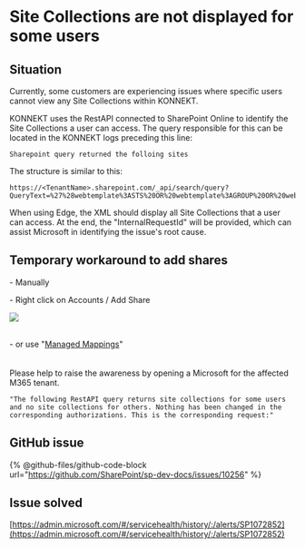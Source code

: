 # Site Collections are not displayed for some users

## Situation

Currently, some customers are experiencing issues where specific users cannot view any Site Collections within KONNEKT.&#x20;

KONNEKT uses the RestAPI connected to SharePoint Online to identify the Site Collections a user can access. The query responsible for this can be located in the KONNEKT logs preceding this line:

```
Sharepoint query returned the folloing sites 
```

The structure is similar to this:

```
https://<TenantName>.sharepoint.com/_api/search/query?QueryText=%27%28webtemplate%3ASTS%20OR%20webtemplate%3AGROUP%20OR%20webtemplate%3ASITEPAGEPUBLISHING%29%20AND%20%28contentclass%3DSTS_Site%20OR%20contentclass%3DSTS_Web%29%20AND%20path%3Ahttps%3A%2F%2F%27&SelectProperties=%27SiteId%2CSiteLogo%2CPath%2CTitle%2CDescription%27&Properties=%27EnableMultiGeoSearch%3Atrue%2C%20EnableDynamicGroups%3Atrue%27&ClientType=%27KONNEKT%27&StartRow=0&RowLimit=500&BypassResultTypes=true&EnableQueryRules=false&ProcessBestBets=false&ProcessPersonalFavorites=false&TrimDuplicates=false
```

When using Edge, the XML should display all Site Collections that a user can access. At the end, the "InternalRequestId" will be provided, which can assist Microsoft in identifying the issue's root cause.

## **Temporary workaround to add shares**

\- ​Manually&#x20;

\- Right click on Accounts / Add Share

![](https://eucattachment.freshdesk.com/inline/attachment?token=eyJ0eXAiOiJKV1QiLCJhbGciOiJIUzI1NiJ9.eyJpZCI6MjA0MDA2MTY3MTUzLCJkb21haW4iOiJjNGE4LmZyZXNoZGVzay5jb20iLCJhY2NvdW50X2lkIjozNDEwODY3fQ.EwKt8cWoK0Xa0306p3SGU4SYjphP1T-lB3LReg8fZG0)

\
\- or use "[Managed Mappings](../../configuration/mappings/administrative-mappings.md)"\
\
\
Please help to raise the awareness by opening a Microsoft for the affected M365 tenant.

```
"The following RestAPI query returns site collections for some users and no site collections for others. Nothing has been changed in the corresponding authorizations. This is the corresponding request:"
```



## GitHub issue

{% @github-files/github-code-block url="https://github.com/SharePoint/sp-dev-docs/issues/10256" %}

## Issue solved

[https://admin.microsoft.com/#/servicehealth/history/:/alerts/SP1072852](https://admin.microsoft.com/#/servicehealth/history/:/alerts/SP1072852)
